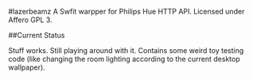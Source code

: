 #lazerbeamz
A Swfit warpper for Philips Hue HTTP API. Licensed under Affero GPL 3.

##Current Status

Stuff works. Still playing around with it. Contains some weird toy testing code (like changing the room lighting according to the current desktop wallpaper).


